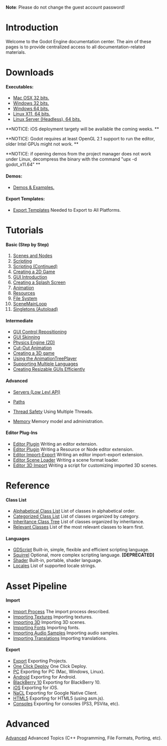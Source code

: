 **Note**: Please do not change the guest account password!

# Introduction

Welcome to the Godot Engine documentation center. The aim of these pages is to provide centralized access to all documentation-related materials.

# Downloads


<embed :latest_build/> 

#### Executables:

*  [Mac OSX 32 bits.](http://www.godotengine.org/builds/release/GodotOSX32.zip)
*  [Windows 32 bits.](http://www.godotengine.org/builds/release/godot_win32.exe)
*  [Windows 64 bits.](http://www.godotengine.org/builds/release/godot_win64.exe) 
*  [Linux X11, 64 bits.](http://www.godotengine.org/builds/release/godot_x11.64)
*  [Linux Server (Headless), 64 bits.](http://www.godotengine.org/builds/release/godot_server.64)

**NOTICE: iOS deployment targety will be available the coming weeks. **

**NOTICE: Godot requires at least OpenGL 2.1 support to run the editor, older Intel GPUs might not work. **

**NOTICE: if opening demos from the project manager does not work under Linux, decompress the binary with the command "upx -d godot_x11.64"  **

#### Demos:

*  [Demos & Examples.](http://www.godotengine.org/builds/demos/godot_demos.zip)

#### Export Templates:

*  [Export Templates](http://www.godotengine.org/builds/templates/export_templates.zip) Needed to Export to All Platforms.



# Tutorials

####  Basic (Step by Step)

 1.  [ Scenes and Nodes](tutorial_scene)
 2.  [Scripting](tutorial_scripting)
 3.  [Scripting (Continued)](tutorial_scripting_2)
 4.  [Creating a 2D Game](tutorial_2d)
 5.  [GUI Introduction](tutorial_gui)
 6.  [Creating a Splash Screen](tutorial_splash)
 7.  [Animation](tutorial_animation)
 8.  [Resources](tutorial_resources)
 9.  [File System](tutorial_fs)
 10.  [SceneMainLoop](tutorial_scene_main_loop)
 11.  [Singletons (Autoload)](tutorial_singletons)

#### Intermediate

*  [GUI Control Repositioning](tutorial_gui_repositioning)
*  [GUI Skinning](tutorial_gui_skinning)
*  [ Physics Engine (2D)](tutorial_physics_2d)
*  [Cut-Out Animation](tutorial_cutout)
*  [ Creating a 3D game](tutorial_3d) 
*  [Using the AnimationTreePlayer](tutorial_animation_tree)
*  [Supporting Multiple Languages](tutorial_localization)
*  [Creating Resizable GUIs Efficiently](tutorial_resizable_gui)

#### Advanced

*  [ Servers (Low Levl API)](tutorial_servers)

*  [Paths](paths)
*  [Thread Safety](thread_safety) Using Multiple Threads.
*  [Memory](memory) Memory model and administration.


#### Editor Plug-Ins

*  [Editor Plugin](editor_plugin) Writing an editor extension.
*  [Editor Plugin](editor_res_node) Writing a Resource or Node editor extension.
*  [Editor Import-Export](editor_import) Writing an editor import-export extension.
*  [Editor Scene Loader](editor_scene_loader) Writing a scene format loader.
*  [Editor 3D Import](editor_import_3d) Writing a script for customizing imported 3D scenes.
# Reference

#### Class List

*  [Alphabetical Class List](class_class_list) List of classes in alphabetical order.
*  [Categorized Class List](class_category) List of classes organized by category.
*  [Inheritance Class Tree](class_inheritance) List of classes organized by inheritance.
*  [Relevant Classes](relevant_classes) List of the most relevant classes to learn first.

#### Languages

*  [GDScript](gdscript) Built-in, simple, flexible and efficient scripting language.
*  [Squirrel](squirrel) Optional, more complex scripting language. **[DEPRECATED]**
*  [Shader](shader) Built-in, portable, shader language.
*  [Locales](locales) List of supported locale strings.

# Asset Pipeline

#### Import

*  [Import Process](import_process) The import process described.
*  [Importing Textures](import_textures) Importing textures.
*  [Importing 3D](import_3d) Importing 3D scenes.
*  [Importing Fonts](import_fonts) Importing fonts.
*  [Importing Audio Samples](import_samples) Importing audio samples.
*  [Importing Translations](import_translation) Importing translations.

#### Export

*  [Export](export) Exporting Projects.
*  [One Click Deploy](one_click_deploy) One Click Deploy.
*  [PC](export_pc) Exporting for PC (Mac, Windows, Linux).
*  [Android](export_android) Exporting for Android.
*  [BlackBerry 10](export_bb10) Exporting for BlackBerry 10.
*  [iOS](export_ios) Exporting for iOS.
*  [NaCL](export_nacl) Exporting for Google Native Client.
*  [HTML5](export_html5) Exporting for HTML5 (using asm.js).
*  [Consoles](export_consoles) Exporting for consoles (PS3, PSVita, etc).

# Advanced

[Advanced](advanced) Advanced Topics (C++ Programming, File Formats, Porting, etc).
